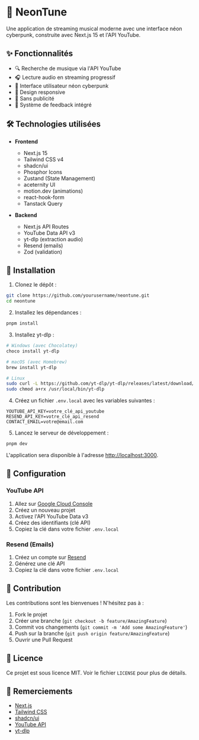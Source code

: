# 🎵 NeonTune

Une application de streaming musical moderne avec une interface néon cyberpunk, construite avec Next.js 15 et l'API YouTube.

## ✨ Fonctionnalités

- 🔍 Recherche de musique via l'API YouTube
- 🎧 Lecture audio en streaming progressif
- 🎨 Interface utilisateur néon cyberpunk
- 📱 Design responsive
- 🚫 Sans publicité
- 📨 Système de feedback intégré

## 🛠️ Technologies utilisées

- **Frontend**
  - Next.js 15
  - Tailwind CSS v4
  - shadcn/ui
  - Phosphor Icons
  - Zustand (State Management)
  - aceternity UI
  - motion.dev (animations)
  - react-hook-form
  - Tanstack Query

- **Backend**
  - Next.js API Routes
  - YouTube Data API v3
  - yt-dlp (extraction audio)
  - Resend (emails)
  - Zod (validation)

## 🚀 Installation

1. Clonez le dépôt :
```bash
git clone https://github.com/yourusername/neontune.git
cd neontune
```

2. Installez les dépendances :
```bash
pnpm install
```

3. Installez yt-dlp :
```bash
# Windows (avec Chocolatey)
choco install yt-dlp

# macOS (avec Homebrew)
brew install yt-dlp

# Linux
sudo curl -L https://github.com/yt-dlp/yt-dlp/releases/latest/download/yt-dlp -o /usr/local/bin/yt-dlp
sudo chmod a+rx /usr/local/bin/yt-dlp
```

4. Créez un fichier `.env.local` avec les variables suivantes :
```env
YOUTUBE_API_KEY=votre_clé_api_youtube
RESEND_API_KEY=votre_clé_api_resend
CONTACT_EMAIL=votre@email.com
```

5. Lancez le serveur de développement :
```bash
pnpm dev
```

L'application sera disponible à l'adresse [http://localhost:3000](http://localhost:3000).

## 📝 Configuration

### YouTube API

1. Allez sur [Google Cloud Console](https://console.cloud.google.com/)
2. Créez un nouveau projet
3. Activez l'API YouTube Data v3
4. Créez des identifiants (clé API)
5. Copiez la clé dans votre fichier `.env.local`

### Resend (Emails)

1. Créez un compte sur [Resend](https://resend.com)
2. Générez une clé API
3. Copiez la clé dans votre fichier `.env.local`

## 🤝 Contribution

Les contributions sont les bienvenues ! N'hésitez pas à :

1. Fork le projet
2. Créer une branche (`git checkout -b feature/AmazingFeature`)
3. Commit vos changements (`git commit -m 'Add some AmazingFeature'`)
4. Push sur la branche (`git push origin feature/AmazingFeature`)
5. Ouvrir une Pull Request

## 📄 Licence

Ce projet est sous licence MIT. Voir le fichier `LICENSE` pour plus de détails.

## 🙏 Remerciements

- [Next.js](https://nextjs.org/)
- [Tailwind CSS](https://tailwindcss.com/)
- [shadcn/ui](https://ui.shadcn.com/)
- [YouTube API](https://developers.google.com/youtube/v3)
- [yt-dlp](https://github.com/yt-dlp/yt-dlp)
